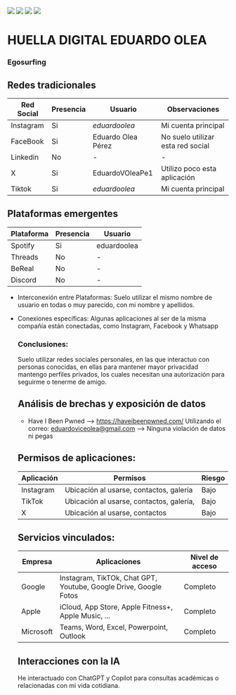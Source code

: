 [![](https://img.shields.io/badge/-Inicio-FFF?style=flat&logo=Emlakjet&logoColor=black)](/README.md) [![](https://img.shields.io/badge/-Entrega_2-FFF?style=flat&logo=openstreetmap&logoColor=black)](/Entregas/Entrega-2/ModeloDeNegocio.md)  [![](https://img.shields.io/badge/-Entrega_3-FFF?style=flat&logo=openstreetmap&logoColor=black)](/Entregas/Entrega-3/HuellaDigital.md)  [![](https://img.shields.io/badge/-Entrega_4-FFF?style=flat&logo=openstreetmap&logoColor=black)]()

# HUELLA DIGITAL EDUARDO OLEA
### Egosurfing


## Redes tradicionales
|Red Social|Presencia|Usuario|Observaciones|
|----------|---------|-------|-------------|
|Instagram|Si|_eduardoolea_|Mi cuenta principal|
|FaceBook|Si|Eduardo Olea Pérez|No suelo utilizar esta red social|
|Linkedin|No|-|-|
|X|Si|EduardoVOleaPe1|Utilizo poco esta aplicación|
|Tiktok|Si|_eduardoolea_|Mi cuenta principal|

## Plataformas emergentes
|Plataforma|Presencia|Usuario|
|----------|---------|-------|
|Spotify   |Si       |eduardoolea|
|Threads|No|-|
|BeReal|No|-|
|Discord|No|-|

- Interconexión entre Plataformas: Suelo utilizar el mismo nombre de usuario en todas o muy parecido, con mi nombre y apellidos.
- Conexiones específicas: Algunas aplicaciones al ser de la misma compañía están conectadas, como Instagram, Facebook y Whatsapp
  ### Conclusiones:
  Suelo utilizar redes sociales personales, en las que interactuo con personas conocidas, en ellas para mantener mayor privacidad mantengo perfiles privados, los cuales necesitan una autorización para seguirme o tenerme de amigo.

  ## Análisis de brechas y exposición de datos
  - Have I Been Pwned --> https://haveibeenpwned.com/
    Utilizando el correo: eduardoviceolea@gmail.com --> Ninguna violación de datos ni pegas

  ## Permisos de aplicaciones:
  |Aplicación|Permisos|Riesgo|
  |----------|--------|------|
  |Instagram|Ubicación al usarse, contactos, galería|Bajo|
  |TikTok|Ubicación al usarse, contactos, galería,|Bajo|
  |X|Ubicación al usarse, contactos|Bajo|

  ## Servicios vinculados:
  |Empresa|Aplicaciones|Nivel de acceso|
  |----------|--------|------|
  |Google|Instagram, TikTOk, Chat GPT, Youtube, Google Drive, Google Fotos|Completo|
  |Apple|iCloud, App Store, Apple Fitness+, Apple Music, ...|Completo|
  |Microsoft|Teams, Word, Excel, Powerpoint, Outlook|Completo|

  ## Interacciones con la IA
  He interactuado con ChatGPT y Copilot para consultas académicas o relacionadas con mi vida cotidiana.
